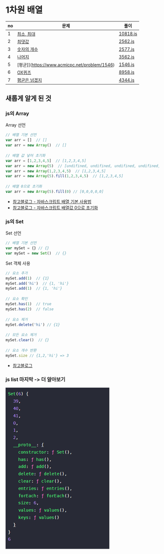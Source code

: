 # 1차원 배열

|no|문제|풀이|
|---|----|----|
|1|[최소, 최대](https://www.acmicpc.net/problem/10818)|[10818.js](src/10818.js)|
|2|[최댓값](https://www.acmicpc.net/problem/2562)|[2562.js](src/2562.js)|
|3|[숫자의 개수](https://www.acmicpc.net/problem/2577)|[2577.js](src/2577.js)|
|4|[나머지](https://www.acmicpc.net/problem/3562)|[3562.js](src/3562.js)|
|5|[평균]](https://www.acmicpc.net/problem/1546)|[1546.js](src/1546.js)|
|6|[OX퀴즈](https://www.acmicpc.net/problem/8958)|[8958.js](src/8958.js)|
|7|[평균은 넘겠지](https://www.acmicpc.net/problem/4344)|[4344.js](src/4344.js)|


## 새롭게 알게 된 것
### js의 Array
Array 선언
```javascript
// 배열 기본 선언
var arr = []  // []
var arr = new Array()  // []

// 배열 값 넣어 초기화
var arr = [1,2,3,4,5]  // [1,2,3,4,5]
var arr = new Array(5)  // [undifined, undifined, undifined, undifined, undifined]
var arr = new Array(1,2,3,4,5)  // [1,2,3,4,5]
var arr = new Array(5).fill(1,2,3,4,5)  // [1,2,3,4,5]

// 배열 0으로 초기화
var arr = new Array(5).fill(0) // [0,0,0,0,0]
```
- [참고블로그 - 자바스크립트 배열 기본 사용법](https://nobacking.tistory.com/29)
- [참고블로그 - 자바스크립트 배열값 0으로 초기화](https://miiingo.tistory.com/323)

### js의 Set
Set 선언
```javascript
// 배열 기본 선언
var mySet = {} // {}
var mySet = new Set()  // {}
```

Set 객체 사용
```javascript
// 요소 추가
mySet.add(1)  // {1}
mySet.add('hi')  // {1, 'hi'}
mySet.add(1)  // {1, 'hi'}

// 요소 확인
mySet.has(1)  // true
mySet.has(2)  // false

// 요소 제거
mySet.delete('hi') // {1}

// 모든 요소 제거
mySet.clear()  // {}

// 요소 개수 반환
mySet.size // {1,2,'hi'} => 3
```
- [참고블로그](https://miiingo.tistory.com/323)

### js list 마지막 -> 더 알아보기
![arr01](../.img/arr_01.PNG)
